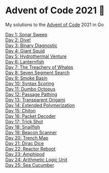 # Advent of Code 2021 🎄

My solutions to the [Advent of Code](http://adventofcode.com/) 2021 in Go

[Day 1: Sonar Sweep](https://github.com/dellink/advent-of-code/tree/main/day-01)\
[Day 2: Dive!](https://github.com/dellink/advent-of-code/tree/main/day-02)\
[Day 3: Binary Diagnostic](https://github.com/dellink/advent-of-code/tree/main/day-03)\
[Day 4: Giant Squid](https://github.com/dellink/advent-of-code/tree/main/day-04)\
[Day 5: Hydrothermal Venture](https://github.com/dellink/advent-of-code/tree/main/day-05)\
[Day 6: Lanternfish](https://github.com/dellink/advent-of-code/tree/main/day-06)\
[Day 7: The Treachery of Whales](https://github.com/dellink/advent-of-code/tree/main/day-07)\
[Day 8: Seven Segment Search](https://github.com/dellink/advent-of-code/tree/main/day-08)\
[Day 9: Smoke Basin](https://github.com/dellink/advent-of-code/tree/main/day-09)\
[Day 10: Syntax Scoring](https://github.com/dellink/advent-of-code/tree/main/day-10)\
[Day 11: Dumbo Octopus](https://github.com/dellink/advent-of-code/tree/main/day-11)\
[Day 12: Passage Pathing](https://github.com/dellink/advent-of-code/tree/main/day-12)\
[Day 13: Transparent Origami](https://github.com/dellink/advent-of-code/tree/main/day-13)\
[Day 14: Extended Polymerization](https://github.com/dellink/advent-of-code/tree/main/day-14)\
[Day 15: Chiton](https://github.com/dellink/advent-of-code/tree/main/day-15)\
[Day 16: Packet Decoder](https://github.com/dellink/advent-of-code/tree/main/day-16)\
[Day 17: Trick Shot](https://github.com/dellink/advent-of-code/tree/main/day-17)\
[Day 18: Snailfish](https://github.com/dellink/advent-of-code/tree/main/day-18)\
[Day 19: Beacon Scanner](https://github.com/dellink/advent-of-code/tree/main/day-19)\
[Day 20: Trench Map](https://github.com/dellink/advent-of-code/tree/main/day-20)\
[Day 21: Dirac Dice](https://github.com/dellink/advent-of-code/tree/main/day-21)\
[Day 22: Reactor Reboot](https://github.com/dellink/advent-of-code/tree/main/day-22)\
[Day 23: Amphipod](https://github.com/dellink/advent-of-code/tree/main/day-23)\
[Day 24: Arithmetic Logic Unit](https://github.com/dellink/advent-of-code/tree/main/day-24)\
[Day 25: Sea Cucumber](https://github.com/dellink/advent-of-code/tree/main/day-25)